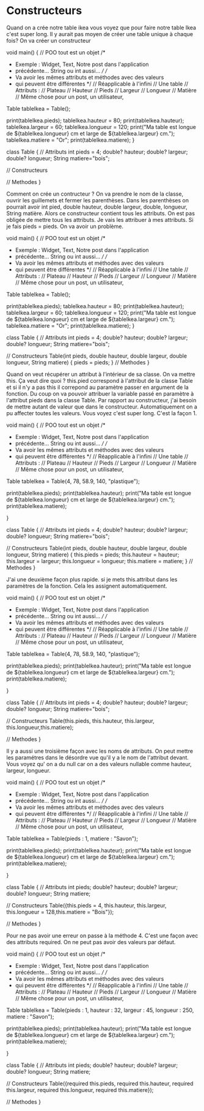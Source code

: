# Constructeurs
Quand on a crée notre table ikea vous voyez que pour faire notre table Ikea c'est super long. Il y aurait pas moyen de créer une table unique à chaque fois? On va créer un constructeur

void main() {
  // POO tout est un objet
  /* 
   * Exemple : Widget, Text, Notre post dans l'application 
   * précédente... String ou int aussi...
   */
  /*
   * Va avoir les mêmes attributs et méthodes avec des valeurs 
   * qui peuvent être différentes
   */
  // Réapplicable à l'infini
  // Une table 
  // Attributs :
  // Plateau
  // Hauteur
  // Pieds
  // Largeur
  // Longueur
  // Matière
  // Même chose pour un post, un utilisateur,
  
  Table tableIkea = Table();
  
  print(tableIkea.pieds);
  tableIkea.hauteur = 80;
  print(tableIkea.hauteur);
  tableIkea.largeur = 60;
  tableIkea.longueur = 120;
  print("Ma table est longue de ${tableIkea.longueur} cm et large de ${tableIkea.largeur} cm.");
  tableIkea.matiere = "Or";
  print(tableIkea.matiere);
}

class Table {
  // Attributs 
  int pieds = 4;
  double? hauteur;
  double? largeur;
  double? longueur;
  String matiere="bois";
  
  // Constructeurs
  
  // Methodes
}

Comment on crée un contructeur ?  On va prendre le nom de la classe, ouvrir les guillemets et fermer les parenthèses. Dans les parenthèses on pourrait avoir int pied, double hauteur, double largeur, double, longueur, String matière. Alors ce constructeur contient tous les attributs. On est pas obligée de mettre tous les attributs. Je vais les attribuer à mes attributs. Si je fais pieds = pieds. On va avoir un problème.

void main() {
  // POO tout est un objet
  /* 
   * Exemple : Widget, Text, Notre post dans l'application 
   * précédente... String ou int aussi...
   */
  /*
   * Va avoir les mêmes attributs et méthodes avec des valeurs 
   * qui peuvent être différentes
   */
  // Réapplicable à l'infini
  // Une table 
  // Attributs :
  // Plateau
  // Hauteur
  // Pieds
  // Largeur
  // Longueur
  // Matière
  // Même chose pour un post, un utilisateur,
  
  Table tableIkea = Table();
  
  print(tableIkea.pieds);
  tableIkea.hauteur = 80;
  print(tableIkea.hauteur);
  tableIkea.largeur = 60;
  tableIkea.longueur = 120;
  print("Ma table est longue de ${tableIkea.longueur} cm et large de ${tableIkea.largeur} cm.");
  tableIkea.matiere = "Or";
  print(tableIkea.matiere);
}

class Table {
  // Attributs 
  int pieds = 4;
  double? hauteur;
  double? largeur;
  double? longueur;
  String matiere="bois";
  
  // Constructeurs
  Table(int pieds, double hauteur, double largeur, double longueur, String matiere)
  {
    pieds = pieds;
  }
  // Methodes
}

Quand on veut récupérer un attribut à l'intérieur de sa classe. On va mettre this. Ça veut dire quoi ? this.pied correspond à l'attribut de la classe Table et si il n'y a pas this il correpond au paramètre passer en argument de la fonction. Du coup on va pouvoir attribuer la variable passé en paramètre à l'attribut pieds dans la classe Table. Par rapport au constructeur, j'ai besoin de mettre autant de valeur que dans le constructeur.
Automatiquement on a pu affecter toutes les valeurs. Vous voyez c'est super long. C'est la façon 1.

void main() {
  // POO tout est un objet
  /* 
   * Exemple : Widget, Text, Notre post dans l'application 
   * précédente... String ou int aussi...
   */
  /*
   * Va avoir les mêmes attributs et méthodes avec des valeurs 
   * qui peuvent être différentes
   */
  // Réapplicable à l'infini
  // Une table 
  // Attributs :
  // Plateau
  // Hauteur
  // Pieds
  // Largeur
  // Longueur
  // Matière
  // Même chose pour un post, un utilisateur,
  
  Table tableIkea = Table(4, 78, 58.9, 140, "plastique");
  
  print(tableIkea.pieds);
  print(tableIkea.hauteur);
  print("Ma table est longue de ${tableIkea.longueur} cm et large de ${tableIkea.largeur} cm.");
  print(tableIkea.matiere);
  
}

class Table {
  // Attributs 
  int pieds = 4;
  double? hauteur;
  double? largeur;
  double? longueur;
  String matiere="bois";
  
  // Constructeurs
  Table(int pieds, double hauteur, double largeur, double longueur, String matiere)
  {
    this.pieds = pieds;
    this.hauteur = hauteur;
    this.largeur = largeur;
    this.longueur = longueur;
    this.matiere  = matiere;
  }
  // Methodes
}

J'ai une deuxième façon plus rapide. si je mets this.attribut dans les paramètres de la fonction. Cela les assignent automatiquement.

void main() {
  // POO tout est un objet
  /* 
   * Exemple : Widget, Text, Notre post dans l'application 
   * précédente... String ou int aussi...
   */
  /*
   * Va avoir les mêmes attributs et méthodes avec des valeurs 
   * qui peuvent être différentes
   */
  // Réapplicable à l'infini
  // Une table 
  // Attributs :
  // Plateau
  // Hauteur
  // Pieds
  // Largeur
  // Longueur
  // Matière
  // Même chose pour un post, un utilisateur,
  
  Table tableIkea = Table(4, 78, 58.9, 140, "plastique");
  
  print(tableIkea.pieds);
  print(tableIkea.hauteur);
  print("Ma table est longue de ${tableIkea.longueur} cm et large de ${tableIkea.largeur} cm.");
  print(tableIkea.matiere);
  
}

class Table {
  // Attributs 
  int pieds = 4;
  double? hauteur;
  double? largeur;
  double? longueur;
  String matiere="bois";
  
  // Constructeurs
  Table(this.pieds, this.hauteur, this.largeur, this.longueur,this.matiere);
    
  // Methodes
}

Il y a aussi une troisième façon avec les noms de attributs. On peut mettre les paramétres dans le désordre vue qu'il y a le nom de l'attribut devant. Vous voyez qu' on a du null car on a des valeurs nullable comme hauteur, largeur, longueur.

void main() {
  // POO tout est un objet
  /* 
   * Exemple : Widget, Text, Notre post dans l'application 
   * précédente... String ou int aussi...
   */
  /*
   * Va avoir les mêmes attributs et méthodes avec des valeurs 
   * qui peuvent être différentes
   */
  // Réapplicable à l'infini
  // Une table 
  // Attributs :
  // Plateau
  // Hauteur
  // Pieds
  // Largeur
  // Longueur
  // Matière
  // Même chose pour un post, un utilisateur,
  
  Table tableIkea = Table(pieds : 1, matiere : "Savon");
  
  print(tableIkea.pieds);
  print(tableIkea.hauteur);
  print("Ma table est longue de ${tableIkea.longueur} cm et large de ${tableIkea.largeur} cm.");
  print(tableIkea.matiere);
  
}

class Table {
  // Attributs 
  int pieds;
  double? hauteur;
  double? largeur;
  double? longueur;
  String matiere;
  
  // Constructeurs
  Table({this.pieds = 4, this.hauteur, this.largeur, this.longueur = 128,this.matiere = "Bois"});
    
  // Methodes
}

Pour ne pas avoir une erreur on passe à la méthode 4. C'est une façon avec des attributs required. On ne peut pas avoir des valeurs par défaut.

void main() {
  // POO tout est un objet
  /* 
   * Exemple : Widget, Text, Notre post dans l'application 
   * précédente... String ou int aussi...
   */
  /*
   * Va avoir les mêmes attributs et méthodes avec des valeurs 
   * qui peuvent être différentes
   */
  // Réapplicable à l'infini
  // Une table 
  // Attributs :
  // Plateau
  // Hauteur
  // Pieds
  // Largeur
  // Longueur
  // Matière
  // Même chose pour un post, un utilisateur,
  
  Table tableIkea = Table(pieds : 1, hauteur : 32, largeur : 45, longueur : 250, matiere : "Savon");
  
  print(tableIkea.pieds);
  print(tableIkea.hauteur);
  print("Ma table est longue de ${tableIkea.longueur} cm et large de ${tableIkea.largeur} cm.");
  print(tableIkea.matiere);
  
}

class Table {
  // Attributs 
  int pieds;
  double? hauteur;
  double? largeur;
  double? longueur;
  String matiere;
  
  // Constructeurs
  Table({required this.pieds, required this.hauteur, required this.largeur, required this.longueur, required this.matiere});
    
  // Methodes
}

